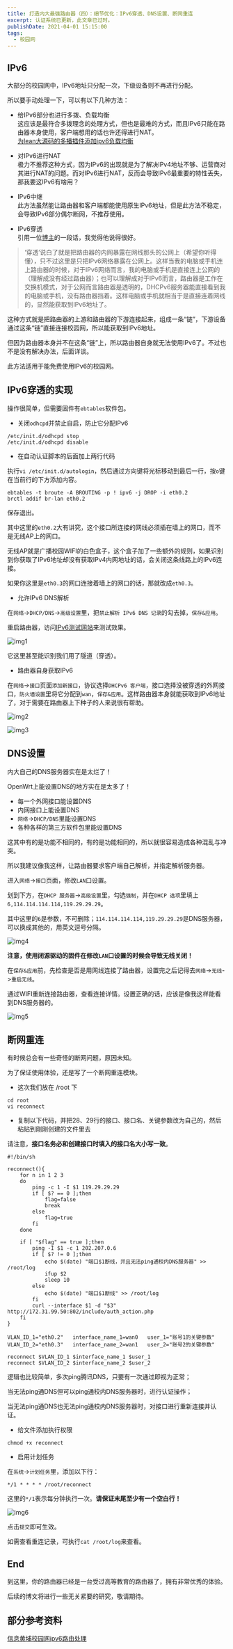 ```yaml
---
title: 打造内大最强路由器（四）：细节优化：IPv6穿透、DNS设置、断网重连
excerpt: 认证系统已更新，此文章已过时。
publishDate: 2021-04-01 15:15:00
tags:
  - 校园网
---
```


## IPv6
大部分的校园网中，IPv6地址只分配一次，下级设备则不再进行分配。

所以要手动处理一下，可以有以下几种方法：

* 给IPv6部分也进行多拨、负载均衡  
这应该是最符合多拨理念的处理方式，但也是最难的方式，而且IPv6只能在路由器本身使用，客户端想用的话也许还得进行NAT。  
[为lean大源码的多播插件添加ipv6负载均衡](https://www.right.com.cn/forum/thread-760177-1-1.html)

* 对IPv6进行NAT  
极力不推荐这种方式，因为IPv6的出现就是为了解决IPv4地址不够、运营商对其进行NAT的问题。而对IPv6进行NAT，反而会导致IPv6最重要的特性丢失，那我要这IPv6有啥用？

* IPv6中继  
此方法虽然能让路由器和客户端都能使用原生IPv6地址，但是此方法不稳定，会导致IPv6部分偶尔断网，不推荐使用。

* IPv6穿透  
引用一位[博主](https://www.polarxiong.com/archives/%E6%95%99%E8%82%B2%E7%BD%91DD-WRT-OpenWrt%E7%94%A8%E4%B8%8AIPv6-%E4%BB%A5%E5%8D%97%E4%BA%AC%E5%A4%A7%E5%AD%A6%E4%B8%BA%E4%BE%8B.html)的一段话，我觉得他说得很好。

> ‘穿透’说白了就是把路由器的内网暴露在网线那头的公网上（希望你听得懂），只不过这里是只把IPv6网络暴露在公网上。这样当我的电脑或手机连上路由器的时候，对于IPv6网络而言，我的电脑或手机是直接连上公网的（理解成没有经过路由器）；也可以理解成对于IPv6而言，路由器是工作在交换机模式，对于公网而言路由器是透明的，DHCPv6服务器能直接看到我的电脑或手机，没有路由器挡着。这样电脑或手机就相当于是直接连着网线的，显然能获取到IPv6地址了。

这种方式就是把路由器的上游和路由器的下游连接起来，组成一条“链”，下游设备通过这条“链”直接连接校园网，所以能获取到IPv6地址。

但因为路由器本身并不在这条“链”上，所以路由器自身就无法使用IPv6了。不过也不是没有解决办法，后面详谈。

此方法适用于能免费使用IPv6的校园网。


## IPv6穿透的实现
操作很简单，但需要固件有```ebtables```软件包。

* 关闭```odhcpd```并禁止自启，防止它分配IPv6

```
/etc/init.d/odhcpd stop
/etc/init.d/odhcpd disable
```

* 在自动认证脚本的后面加上两行代码

执行```vi /etc/init.d/autologin```，然后通过方向键将光标移动到最后一行，按```o```键在当前行的下方添加内容。

```
ebtables -t broute -A BROUTING -p ! ipv6 -j DROP -i eth0.2
brctl addif br-lan eth0.2
```

保存退出。

其中这里的```eth0.2```大有讲究，这个接口所连接的网线必须插在墙上的网口，而不是无线AP上的网口。

无线AP就是广播校园WIFI的白色盒子，这个盒子加了一些额外的规则，如果识别到你获取了IPv6地址却没有获取IPv4内网地址的话，会关闭这条线路上的IPv6连接。

如果你这里是```eth0.3```的网口连接着墙上的网口的话，那就改成```eth0.3```。

* 允许IPv6 DNS解析

在```网络```->```DHCP/DNS```->```高级设置```里，把```禁止解析 IPv6 DNS 记录```的勾去掉，```保存&应用```。

重启路由器，访问[IPv6测试网站](https://test-ipv6.com/index.html.zh_CN)来测试效果。

![img1](/img/blog4-img1.webp)

它这里甚至能识别我们用了隧道（穿透）。

* 路由器自身获取IPv6

在```网络```->```接口```页面```添加新接口```，协议选择```DHCPv6 客户端```，接口选择没被穿透的外网接口，```防火墙设置```里将它分配到```wan```，```保存&应用```。这样路由器本身就能获取到IPv6地址了，对于需要在路由器上下种子的人来说很有帮助。

![img2](/img/blog4-img2.webp)

![img3](/img/blog4-img3.webp)


## DNS设置
内大自己的DNS服务器实在是太烂了！

OpenWrt上能设置DNS的地方实在是太多了！

* 每一个外网接口能设置DNS
* 内网接口上能设置DNS
* ```网络```->```DHCP/DNS```里能设置DNS
* 各种各样的第三方软件包里能设置DNS

这其中有的是功能不相同的，有的是功能相同的，所以就很容易造成各种混乱与冲突。

所以我建议像我这样，让路由器要求客户端自己解析，并指定解析服务器。

进入```网络```->```接口```页面，修改```LAN```口设置。

划到下方，在```DHCP 服务器```->```高级设置```里，勾选```强制```，并在```DHCP 选项```里填上```6,114.114.114.114,119.29.29.29```。

其中这里的```6```是参数，不可删除；```114.114.114.114,119.29.29.29```是DNS服务器，可以换成其他的，用英文逗号分隔。

![img4](/img/blog4-img4.webp)

**注意，使用闭源驱动的固件在修改```LAN```口设置的时候会导致无线关闭！**

在```保存&应用```前，先检查是否是用网线连接了路由器，设置完之后记得去```网络```->```无线```->```重启无线```。

通过WIFI重新连接路由器，查看连接详情。设置正确的话，应该是像我这样能看到DNS服务器的。

![img5](/img/blog4-img5.webp)


## 断网重连
有时候总会有一些奇怪的断网问题，原因未知。

为了保证使用体验，还是写了一个断网重连模块。

* 这次我们放在 /root 下

```
cd root
vi reconnect
```

* 复制以下代码，并把28、29行的接口、接口名、关键参数改为自己的，然后粘贴到刚刚创建的文件里去

请注意，**接口名务必和创建接口时填入的接口名大小写一致**。

```
#!/bin/sh

reconnect(){
	for n in 1 2 3
	do
		ping -c 1 -I $1 119.29.29.29
		if [ $? == 0 ];then
			flag=false
			break
		else
			flag=true
		fi
	done

	if [ "$flag" == true ];then
		ping -I $1 -c 1 202.207.0.6
		if [ $? != 0 ];then
			echo $(date) "端口$1断线，并且无法ping通校内DNS服务器" >> /root/log
			ifup $2
			sleep 10
		else
			echo $(date) "端口$1断线" >> /root/log
		fi
		curl --interface $1 -d "$3" http://172.31.99.50:802/include/auth_action.php
	fi
}

VLAN_ID_1="eth0.2"   interface_name_1=wan0   user_1="账号1的关键参数"
VLAN_ID_2="eth0.3"   interface_name_2=wan1   user_2="账号2的关键参数"

reconnect $VLAN_ID_1 $interface_name_1 $user_1
reconnect $VLAN_ID_2 $interface_name_2 $user_2
```

逻辑也比较简单，多次ping腾讯DNS，只要有一次通过即视为正常；

当无法ping通DNS但可以ping通校内DNS服务器时，进行认证操作；

当无法ping通DNS也无法ping通校内DNS服务器时，对接口进行重新连接并认证。

* 给文件添加执行权限

```
chmod +x reconnect
```

* 启用计划任务

在```系统```->```计划任务```里，添加以下行：

```
*/1 * * * * /root/reconnect
```

这里的```*/1```表示每分钟执行一次。**请保证末尾至少有一个空白行！**

![img6](/img/blog4-img6.webp)

点击```提交```即可生效。

如需查看重连记录，可执行```cat /root/log```来查看。


## End
到这里，你的路由器已经是一台受过高等教育的路由器了，拥有非常优秀的体验。

后续的博文将进行一些无关紧要的研究，敬请期待。


## 部分参考资料
[信息黄埔校园网ipv6路由处理](https://makiras.org/archives/49)  